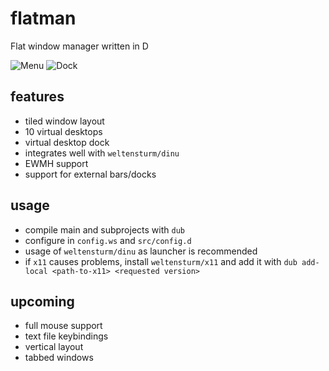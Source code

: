 # flatman
Flat window manager written in D

![Menu](https://hostr.co/file/w6svqLFIfrZA/Untitled2.png)
![Dock](https://hostr.co/file/e5sW4EXmFP4K/Untitled.png)

## features

* tiled window layout
* 10 virtual desktops
* virtual desktop dock
* integrates well with `weltensturm/dinu`
* EWMH support
* support for external bars/docks

## usage

* compile main and subprojects with `dub`
* configure in `config.ws` and `src/config.d`
* usage of `weltensturm/dinu` as launcher is recommended
* if `x11` causes problems, install `weltensturm/x11` and add it with `dub add-local <path-to-x11> <requested version>`

## upcoming

* full mouse support
* text file keybindings
* vertical layout
* tabbed windows
